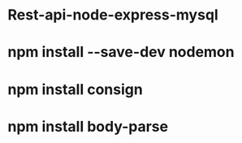 # Rest-api-node-express-mysql
# npm install --save-dev nodemon
# npm install consign
# npm install body-parse